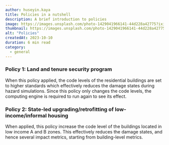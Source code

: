 ```yaml
---
author: huseyin.kaya
title: Policies in a nutshell
description: A brief introduction to policies
image: https://images.unsplash.com/photo-1429041966141-44d228a42775?ixid=MXwxMjA3fDB8MHxwaG90by1wYWdlfHx8fGVufDB8fHw%3D&ixlib=rb-1.2.1&auto=format&fit=crop&w=2500&q=80
thumbnail: https://images.unsplash.com/photo-1429041966141-44d228a42775?ixid=MXwxMjA3fDB8MHxwaG90by1wYWdlfHx8fGVufDB8fHw%3D&ixlib=rb-1.2.1&auto=format&fit=crop&w=350&q=80
alt: "Policies"
createdAt: 2023-10-10
duration: 6 min read
category:
  - general
---
```


### Policy 1: Land and tenure security program
When this policy applied, the code levels of the residential buildings are set to higher standards 
which effectively reduces the damage states during hazard simulations. Since this policy only changes
the code levels, the computing engine is required to run again to see its effect.

### Policy 2: State-led upgrading/retrofitting of low-income/informal housing
When applied, this policy increase the code level of the buildings located in low income A and B zones.
This effectively reduces the damage states, and hence several impact metrics, starting from building-level
metrics.
